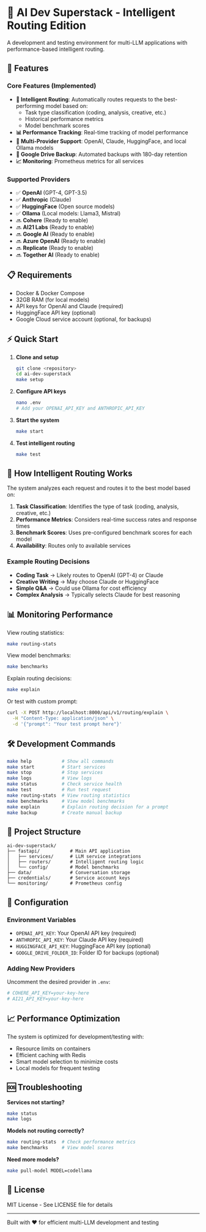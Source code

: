 # 🧠 AI Dev Superstack - Intelligent Routing Edition

A development and testing environment for multi-LLM applications with performance-based intelligent routing.

## 🚀 Features

### Core Features (Implemented)
- **🎯 Intelligent Routing**: Automatically routes requests to the best-performing model based on:
  - Task type classification (coding, analysis, creative, etc.)
  - Historical performance metrics
  - Model benchmark scores
- **📊 Performance Tracking**: Real-time tracking of model performance
- **🔄 Multi-Provider Support**: OpenAI, Claude, HuggingFace, and local Ollama models
- **💾 Google Drive Backup**: Automated backups with 180-day retention
- **📈 Monitoring**: Prometheus metrics for all services

### Supported Providers
- ✅ **OpenAI** (GPT-4, GPT-3.5)
- ✅ **Anthropic** (Claude)
- ✅ **HuggingFace** (Open source models)
- ✅ **Ollama** (Local models: Llama3, Mistral)
- 🔜 **Cohere** (Ready to enable)
- 🔜 **AI21 Labs** (Ready to enable)
- 🔜 **Google AI** (Ready to enable)
- 🔜 **Azure OpenAI** (Ready to enable)
- 🔜 **Replicate** (Ready to enable)
- 🔜 **Together AI** (Ready to enable)

## 📋 Requirements

- Docker & Docker Compose
- 32GB RAM (for local models)
- API keys for OpenAI and Claude (required)
- HuggingFace API key (optional)
- Google Cloud service account (optional, for backups)

## ⚡ Quick Start

1. **Clone and setup**
   ```bash
   git clone <repository>
   cd ai-dev-superstack
   make setup
   ```

2. **Configure API keys**
   ```bash
   nano .env
   # Add your OPENAI_API_KEY and ANTHROPIC_API_KEY
   ```

3. **Start the system**
   ```bash
   make start
   ```

4. **Test intelligent routing**
   ```bash
   make test
   ```

## 🎯 How Intelligent Routing Works

The system analyzes each request and routes it to the best model based on:

1. **Task Classification**: Identifies the type of task (coding, analysis, creative, etc.)
2. **Performance Metrics**: Considers real-time success rates and response times
3. **Benchmark Scores**: Uses pre-configured benchmark scores for each model
4. **Availability**: Routes only to available services

### Example Routing Decisions

- **Coding Task** → Likely routes to OpenAI (GPT-4) or Claude
- **Creative Writing** → May choose Claude or HuggingFace
- **Simple Q&A** → Could use Ollama for cost efficiency
- **Complex Analysis** → Typically selects Claude for best reasoning

## 📊 Monitoring Performance

View routing statistics:
```bash
make routing-stats
```

View model benchmarks:
```bash
make benchmarks
```

Explain routing decisions:
```bash
make explain
```

Or test with custom prompt:
```bash
curl -X POST http://localhost:8000/api/v1/routing/explain \
  -H "Content-Type: application/json" \
  -d '{"prompt": "Your test prompt here"}'
```

## 🛠️ Development Commands

```bash
make help           # Show all commands
make start          # Start services
make stop           # Stop services
make logs           # View logs
make status         # Check service health
make test           # Run test request
make routing-stats  # View routing statistics
make benchmarks     # View model benchmarks
make explain        # Explain routing decision for a prompt
make backup         # Create manual backup
```

## 📁 Project Structure

```
ai-dev-superstack/
├── fastapi/           # Main API application
│   ├── services/      # LLM service integrations
│   ├── routers/       # Intelligent routing logic
│   └── config/        # Model benchmarks
├── data/              # Conversation storage
├── credentials/       # Service account keys
└── monitoring/        # Prometheus config
```

## 🔧 Configuration

### Environment Variables

- `OPENAI_API_KEY`: Your OpenAI API key (required)
- `ANTHROPIC_API_KEY`: Your Claude API key (required)
- `HUGGINGFACE_API_KEY`: HuggingFace API key (optional)
- `GOOGLE_DRIVE_FOLDER_ID`: Folder ID for backups (optional)

### Adding New Providers

Uncomment the desired provider in `.env`:
```bash
# COHERE_API_KEY=your-key-here
# AI21_API_KEY=your-key-here
```

## 📈 Performance Optimization

The system is optimized for development/testing with:
- Resource limits on containers
- Efficient caching with Redis
- Smart model selection to minimize costs
- Local models for frequent testing

## 🆘 Troubleshooting

**Services not starting?**
```bash
make status
make logs
```

**Models not routing correctly?**
```bash
make routing-stats  # Check performance metrics
make benchmarks     # View model scores
```

**Need more models?**
```bash
make pull-model MODEL=codellama
```

## 📄 License

MIT License - See LICENSE file for details

---

Built with ❤️ for efficient multi-LLM development and testing